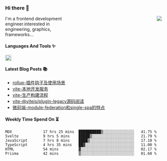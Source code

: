 <!--
**zhaohuanyuu/zhaohuanyuu** is a ✨ _special_ ✨ repository because its `README.md` (this file) appears on your GitHub profile.
-->

### Hi there 👋

<picture>
  <source media="(prefers-color-scheme: dark)" srcset="https://github-readme-stats.vercel.app/api?username=zhaohuanyuu&count_private=true&show_icons=true&theme=city_lights&hide_title=true">
  <img align="right" src="https://github-readme-stats.vercel.app/api?username=zhaohuanyuu&count_private=true&show_icons=true&hide_title=true">
</picture>

<p align="left" style="width:40%">I'm a frontend development engineer.interested in engineering, graphics, frameworks...</p>

#### Languages And Tools ✨

<img align="left" height="20" src="https://skillicons.dev/icons?i=js,ts,nodejs,rust,react,vue,svelte,gatsby,graphql,nestjs" />

</br>

#### Latest Blog Posts 📚
<!-- BLOG-POST-LIST:START -->
- [rollup-插件钩子及使用场景](https://auu.zone/post/rollup-plugin)
- [vite-本地开发服务](https://auu.zone/post/vite-server)
- [vite-生产构建流程](https://auu.zone/post/vite-build)
- [vite-@vitejs/plugin-legacy源码阅读](https://auu.zone/post/vite-legacy)
- [微前端-module-federation和single-spa的特点](https://auu.zone/post/micro-fe)
<!-- BLOG-POST-LIST:END -->

#### Weekly Time Spend On ⏳
<!--START_SECTION:waka-->

```text
MDX              17 hrs 25 mins  ██████████▒░░░░░░░░░░░░░░   41.75 %
Svelte           9 hrs 5 mins    █████▒░░░░░░░░░░░░░░░░░░░   21.79 %
JavaScript       7 hrs 8 mins    ████▒░░░░░░░░░░░░░░░░░░░░   17.10 %
TypeScript       4 hrs 35 mins   ██▓░░░░░░░░░░░░░░░░░░░░░░   11.00 %
HTML             54 mins         ▓░░░░░░░░░░░░░░░░░░░░░░░░   02.17 %
Prisma           42 mins         ▒░░░░░░░░░░░░░░░░░░░░░░░░   01.68 %
```

<!--END_SECTION:waka-->
